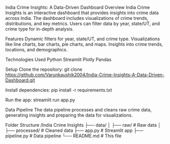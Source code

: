 India Crime Insights: A Data-Driven Dashboard
Overview
India Crime Insights is an interactive dashboard that provides insights into crime data across India. The dashboard includes visualizations of crime trends, distributions, and key metrics. Users can filter data by year, state/UT, and crime type for in-depth analysis.

Features
Dynamic filters for year, state/UT, and crime type.
Visualizations like line charts, bar charts, pie charts, and maps.
Insights into crime trends, locations, and demographics.

Technologies Used
Python
Streamlit
Plotly
Pandas

Setup
Clone the repository:
git clone https://github.com/Varunkaushik2004/India-Crime-Insights-A-Data-Driven-Dashboard.git

Install dependencies:
pip install -r requirements.txt

Run the app:
streamlit run app.py

Data Pipeline
The data pipeline processes and cleans raw crime data, generating insights and preparing the data for visualizations.

Folder Structure
/India Crime Insights
├── data/
│   ├── raw/                  # Raw data
│   ├── processed/            # Cleaned data
├── app.py                    # Streamlit app
├── pipeline.py               # Data pipeline
└── README.md                 # This file
